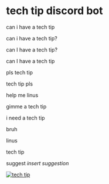 ﻿# tech tip discord bot
can i have a tech tip

can i have a tech tip?

can I have a tech tip?

can I have a tech tip

pls tech tip

tech tip pls

help me linus

gimme a tech tip

i need a tech tip

bruh

linus

tech tip

suggest *insert suggestion*

<a href="https://top.gg/bot/703685163191762944" >
  <img src="https://top.gg/api/widget/703685163191762944.svg" alt="tech tip" />
</a>

